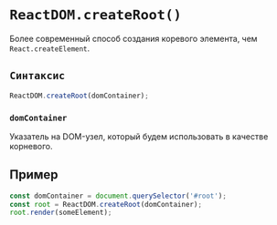 # `ReactDOM.createRoot()`

Более современный способ создания коревого элемента, чем `React.createElement`.

## `Синтаксис`

```js
ReactDOM.createRoot(domContainer);
```

### `domContainer`

Указатель на DOM-узел, который будем использовать в качестве корневого.

## Пример

```js
const domContainer = document.querySelector('#root');
const root = ReactDOM.createRoot(domContainer);
root.render(someElement);
```
